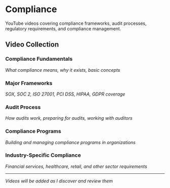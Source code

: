 # Compliance

YouTube videos covering compliance frameworks, audit processes, regulatory requirements, and compliance management.

## Video Collection

### Compliance Fundamentals
*What compliance means, why it exists, basic concepts*

### Major Frameworks
*SOX, SOC 2, ISO 27001, PCI DSS, HIPAA, GDPR coverage*

### Audit Process
*How audits work, preparing for audits, working with auditors*

### Compliance Programs
*Building and managing compliance programs in organizations*

### Industry-Specific Compliance
*Financial services, healthcare, retail, and other sector requirements*

---
*Videos will be added as I discover and review them*
